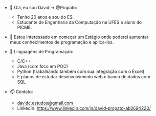 - 👋 Olá, eu sou David -> @Propato:
  - Tenho 20 anos e sou do ES.
  - Estudante de Engenharia da Computação na UFES e aluno do PICME.
  
- 🤩 Estou interessado em começar um Estágio onde poderei aumentar meus conhecimentos de programação e aplica-los.
 
- 🤖 Linguagens de Programação:
  - C/C++
  - Java (com foco em POO)
  - Python (trabalhando também com sua integração com o Excel)
  - E planos de estudar desenvolvimento web e banco de dados com SQL

- 📫 Contato:
  - davidc.estudos@gmail.com
  - LinkedIn: https://www.linkedin.com/in/david-propato-ab2694220/
